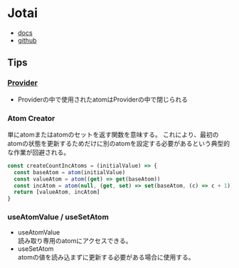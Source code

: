 # Jotai

- [docs](https://jotai.org/)
- [github](https://github.com/pmndrs/jotai)

## Tips

### [Provider](https://jotai.org/docs/core/provider)

- Providerの中で使用されたatomはProviderの中で閉じられる

### Atom Creator

単にatomまたはatomのセットを返す関数を意味する。
これにより、最初のatomの状態を更新するためだけに別のatomを設定する必要があるという典型的な作業が回避される。

```ts
const createCountIncAtoms = (initialValue) => {
  const baseAtom = atom(initialValue)
  const valueAtom = atom((get) => get(baseAtom))
  const incAtom = atom(null, (get, set) => set(baseAtom, (c) => c + 1))
  return [valueAtom, incAtom]
}
```

### useAtomValue / useSetAtom
- useAtomValue  
  読み取り専用のatomにアクセスできる。
- useSetAtom  
  atomの値を読み込まずに更新する必要がある場合に使用する。